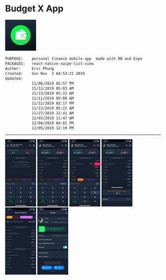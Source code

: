 # Budget X App #
<img src="assets/icon.png" alt="512x512 App Icon" width="100" />

    PURPOSE:    personal finance mobile app  made with RN and Expo
    PACKAGES:   react-native-swipe-list-view
    Author:     Eric Phung
    Created:    Sun Nov  3 04:53:21 2019
    Updated:
                11/06/2019 02:57 PM
                11/12/2019 05:03 AM
                11/13/2019 05:22 AM
                11/11/2019 09:09 AM
                11/12/2019 02:17 PM
                11/13/2019 05:22 AM
                11/27/2019 12:41 AM
                12/03/2019 11:47 AM
                12/04/2019 04:01 PM
                12/05/2019 12:19 PM

<hr>
<img src="designs/Financely-First-Opened.png" alt="Home App Screen" width="100"/>
<img src="designs/Financely.png" alt="Financely Screen" width="100"/>
<img src="designs/Financely-2.png" alt="Financely 2 Screen" width="100"/>
<img src="designs/Financely-3.png" alt="Financely 3 Screen" width="100"/>
<img src="designs/Financely-Search.png" alt="Financely Search Screen" width="100"/>
<img src="designs/Financely-Settings.png" alt="Financely Settings Screen" width="100"/>
